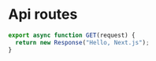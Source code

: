 # Api routes

```js
export async function GET(request) {
  return new Response("Hello, Next.js");
}
```
